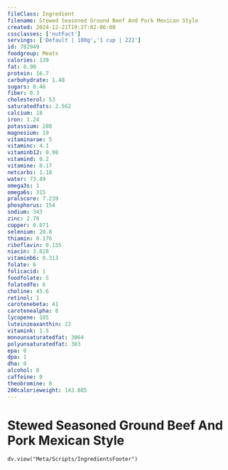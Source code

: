 ```yaml
---
fileClass: Ingredient
filename: Stewed Seasoned Ground Beef And Pork Mexican Style
created: 2024-12-21T19:27:02-06:00
cssclasses: ['nutFact']
servings: ['Default | 100g','1 cup | 222']
id: 782949
foodgroup: Meats
calories: 139
fat: 6.98
protein: 16.7
carbohydrate: 1.48
sugars: 0.46
fiber: 0.3
cholesterol: 53
saturatedfats: 2.562
calcium: 18
iron: 1.24
potassium: 280
magnesium: 19
vitaminarae: 5
vitaminc: 4.1
vitaminb12: 0.98
vitamind: 0.2
vitamine: 0.17
netcarbs: 1.18
water: 73.49
omega3s: 1
omega6s: 315
pralscore: 7.239
phosphorus: 154
sodium: 343
zinc: 2.78
copper: 0.071
selenium: 20.8
thiamin: 0.176
riboflavin: 0.155
niacin: 3.828
vitaminb6: 0.313
folate: 6
folicacid: 1
foodfolate: 5
folatedfe: 6
choline: 45.6
retinol: 1
carotenebeta: 41
carotenealpha: 8
lycopene: 185
luteinzeaxanthin: 22
vitamink: 1.5
monounsaturatedfat: 3064
polyunsaturatedfat: 383
epa: 0
dpa: 1
dha: 0
alcohol: 0
caffeine: 0
theobromine: 0
200calorieweight: 143.885
---
```


# Stewed Seasoned Ground Beef And Pork Mexican Style

```dataviewjs
dv.view("Meta/Scripts/IngredientsFooter")
```